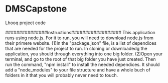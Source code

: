 # DMSCapstone
Lhooq project code 

###############Instructions##################
This application runs using node.js. For it to run, you will need to download node.js from their primere website.
	(1)In the "package.json" file, is a list of dependices that are needed for the project to run. In cloning or downloadedg the application, you should through everything into one big folder. 
	(2)Open your terminal, and go to the root of that big folder you have just created. Then run the command, "npm install" to install the needed dependices. It should add a "node_modules" to your file structure and have a whole buch of folders in it that you will probably never need to touch.
